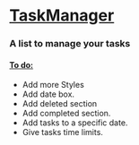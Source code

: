 <h1> <ins> TaskManager </ins> </h1>
<h3> A list to manage your tasks </h3>
<h4> <ins> To do: </ins> </h4>
<ul> 
  <li> Add more Styles </li>
  <li> Add date box. </li>
  <li> Add deleted section</li>
  <li> Add completed section.</li>
  <li>Add tasks to a specific date.</li>
  <li>Give tasks time limits.</li>

</ul>
